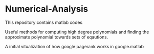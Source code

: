 # Numerical-Analysis
This repository contains matlab codes.

Useful methods for computing high degree polynomials and finding the approximate polynomial towards sets of eqautions.

A initial vitualization of how google pagerank works in google.matlab
